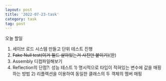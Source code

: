 ```yaml
---
layout: post
title: '2022-07-23-task'
category: task
tag: post
---
```

오늘 할일
1. 세이브 로드 시스템 만들고 단위 테스트 진행
2. ~~Fake Null test(이거 필드 살아있는거 사진만 붙이기)~~(완)
3. Assembly 디컴파일해보기
4. Reflection의 단점?: 성능 테스트 1) 명시적으로 타입이 적혀있는 변수에 값을 매핑하는 방법 2) 리플렉션을 이용하여 동일한 클래스의 두 객체의 멤버 매핑
